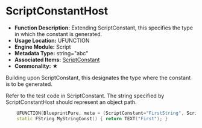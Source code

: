 # ScriptConstantHost

- **Function Description:** Extending ScriptConstant, this specifies the type in which the constant is generated.
- **Usage Location:** UFUNCTION
- **Engine Module:** Script
- **Metadata Type:** string="abc"
- **Associated Items:** [ScriptConstant](ScriptConstant.md)
- **Commonality:** ★

Building upon ScriptConstant, this designates the type where the constant is to be generated.

Refer to the test code in ScriptConstant. The string specified by ScriptConstantHost should represent an object path.

```cpp
	UFUNCTION(BlueprintPure, meta = (ScriptConstant="FirstString", ScriptConstantHost = "/Script/Insider.MyPython_ConstantOwner"))
	static FString MyStringConst() { return TEXT("First"); }
```